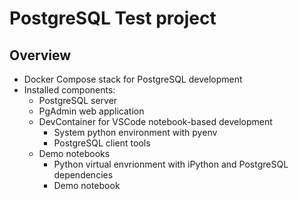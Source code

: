 # PostgreSQL Test project

## Overview

- Docker Compose stack for PostgreSQL development
- Installed components:
   - PostgreSQL server
   - PgAdmin web application
   - DevContainer for VSCode notebook-based development
     - System python environment with pyenv
     - PostgreSQL client tools
   - Demo notebooks
     - Python virtual envrionment with iPython and PostgreSQL dependencies
     - Demo notebook
